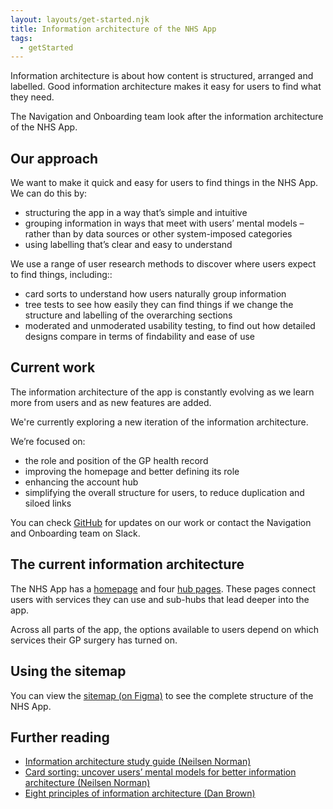 ```yaml
---
layout: layouts/get-started.njk
title: Information architecture of the NHS App
tags:
  - getStarted
---
```


Information architecture is about how content is structured, arranged and labelled. Good information architecture makes it easy for users to find what they need.

The Navigation and Onboarding team look after the information architecture of the NHS App.

## Our approach

We want to make it quick and easy for users to find things in the NHS App. We can do this by:

- structuring the app in a way that’s simple and intuitive
- grouping information in ways that meet with users’ mental models – rather than by data sources or other system-imposed categories
- using labelling that’s clear and easy to understand

We use a range of user research methods to discover where users expect to find things, including::

- card sorts to understand how users naturally group information
- tree tests to see how easily they can find things if we change the structure and labelling of the overarching sections
- moderated and unmoderated usability testing, to find out how detailed designs compare in terms of findability and ease of use

## Current work

The information architecture of the app is constantly evolving as we learn more from users and as new features are added.

We're currently exploring a new iteration of the information architecture.

We’re focused on:

- the role and position of the GP health record
- improving the homepage and better defining its role
- enhancing the account hub
- simplifying the overall structure for users, to reduce duplication and siloed links

You can check [GitHub](https://github.com/nhsuk/nhsapp-frontend/issues/59#issue-2266026196) for updates on our work or contact the Navigation and Onboarding team on Slack.

## The current information architecture

The NHS App has a [homepage](/patterns/homepage/) and four [hub pages](/patterns/hub-page/). These pages connect users with services they can use and sub-hubs that lead deeper into the app.

Across all parts of the app, the options available to users depend on which services their GP surgery has turned on.

## Using the sitemap

You can view the [sitemap (on Figma)](https://www.figma.com/file/KFydJohITA4qMVpEqCghCo/%E2%9C%8F%EF%B8%8F-Frontier--%3E-NHS-App-Navigation-%26-IA?type=design&node-id=3%3A597&mode=design&t=9n9RqjUFYJ2LBbEP-1) to see the complete structure of the NHS App.

## Further reading

- [Information architecture study guide (Neilsen Norman)](https://www.nngroup.com/articles/ia-study-guide/)
- [Card sorting: uncover users’ mental models for better information architecture (Neilsen Norman)](https://www.nngroup.com/articles/card-sorting-definition/)
- [Eight principles of information architecture (Dan Brown)](https://asistdl.onlinelibrary.wiley.com/doi/pdf/10.1002/bult.2010.1720360609)
